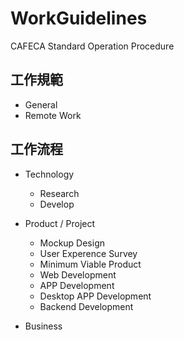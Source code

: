# WorkGuidelines
CAFECA Standard Operation Procedure

## 工作規範
- General
- Remote Work

## 工作流程
- Technology
  - Research
  - Develop

- Product / Project
  - Mockup Design
  - User Experence Survey
  - Minimum Viable Product
  - Web Development
  - APP Development
  - Desktop APP Development
  - Backend Development

- Business
  
